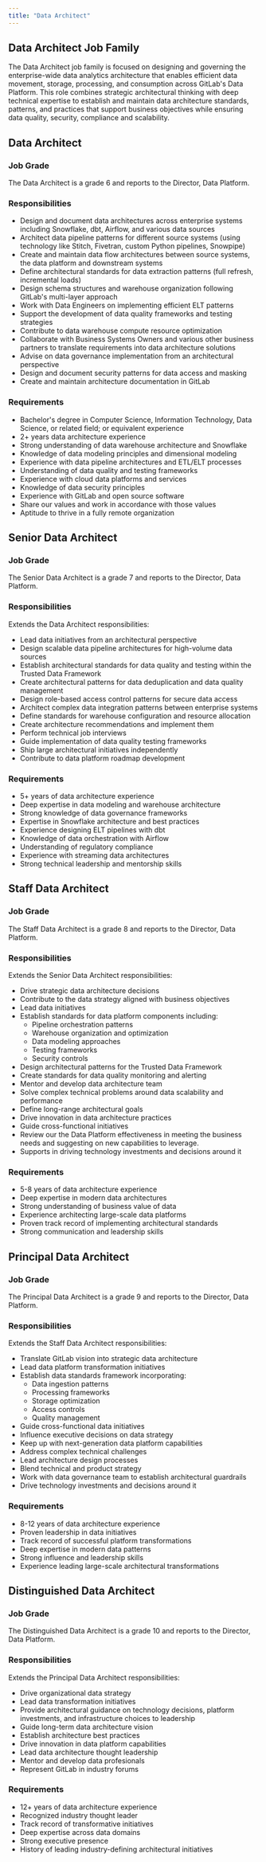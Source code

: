 ```yaml
---
title: "Data Architect"
---
```


## Data Architect Job Family

The Data Architect job family is focused on designing and governing the enterprise-wide data analytics architecture that enables efficient data movement, storage, processing, and consumption across GitLab's Data Platform. This role combines strategic architectural thinking with deep technical expertise to establish and maintain data architecture standards, patterns, and practices that support business objectives while ensuring data quality, security, compliance and scalability.

## Data Architect

### Job Grade

The Data Architect is a grade 6 and reports to the Director, Data Platform.

### Responsibilities

- Design and document data architectures across enterprise systems including Snowflake, dbt, Airflow, and various data sources
- Architect data pipeline patterns for different source systems (using technology like Stitch, Fivetran, custom Python pipelines, Snowpipe)
- Create and maintain data flow architectures between source systems, the data platform and downstream systems
- Define architectural standards for data extraction patterns (full refresh, incremental loads)
- Design schema structures and warehouse organization following GitLab's multi-layer approach 
- Work with Data Engineers on implementing efficient ELT patterns
- Support the development of data quality frameworks and testing strategies
- Contribute to data warehouse compute resource optimization
- Collaborate with Business Systems Owners and various other business partners to translate requirements into data architecture solutions
- Advise on data governance implementation from an architectural perspective
- Design and document security patterns for data access and masking
- Create and maintain architecture documentation in GitLab

### Requirements

- Bachelor's degree in Computer Science, Information Technology, Data Science, or related field; or equivalent experience
- 2+ years data architecture experience
- Strong understanding of data warehouse architecture and Snowflake
- Knowledge of data modeling principles and dimensional modeling
- Experience with data pipeline architectures and ETL/ELT processes
- Understanding of data quality and testing frameworks
- Experience with cloud data platforms and services
- Knowledge of data security principles
- Experience with GitLab and open source software
- Share our values and work in accordance with those values
- Aptitude to thrive in a fully remote organization

## Senior Data Architect

### Job Grade

The Senior Data Architect is a grade 7 and reports to the Director, Data Platform.

### Responsibilities

Extends the Data Architect responsibilities:

- Lead data initiatives from an architectural perspective
- Design scalable data pipeline architectures for high-volume data sources
- Establish architectural standards for data quality and testing within the Trusted Data Framework
- Create architectural patterns for data deduplication and data quality management
- Design role-based access control patterns for secure data access
- Architect complex data integration patterns between enterprise systems
- Define standards for warehouse configuration and resource allocation
- Create architecture recommendations and implement them
- Perform technical job interviews
- Guide implementation of data quality testing frameworks
- Ship large architectural initiatives independently
- Contribute to data platform roadmap development

### Requirements

- 5+ years of data architecture experience
- Deep expertise in data modeling and warehouse architecture
- Strong knowledge of data governance frameworks
- Expertise in Snowflake architecture and best practices
- Experience designing ELT pipelines with dbt
- Knowledge of data orchestration with Airflow
- Understanding of regulatory compliance
- Experience with streaming data architectures
- Strong technical leadership and mentorship skills

## Staff Data Architect

### Job Grade

The Staff Data Architect is a grade 8 and reports to the Director, Data Platform.

### Responsibilities

Extends the Senior Data Architect responsibilities:

- Drive strategic data architecture decisions
- Contribute to the data strategy aligned with business objectives
- Lead data initiatives
- Establish standards for data platform components including:
  - Pipeline orchestration patterns
  - Warehouse organization and optimization
  - Data modeling approaches
  - Testing frameworks
  - Security controls
- Design architectural patterns for the Trusted Data Framework
- Create standards for data quality monitoring and alerting
- Mentor and develop data architecture team
- Solve complex technical problems around data scalability and performance
- Define long-range architectural goals
- Drive innovation in data architecture practices
- Guide cross-functional initiatives
- Review our the Data Platform effectiveness in meeting the business needs and suggesting on new capabilities to leverage.
- Supports in driving technology investments and decisions around it

### Requirements

- 5-8 years of data architecture experience
- Deep expertise in modern data architectures
- Strong understanding of business value of data
- Experience architecting large-scale data platforms
- Proven track record of implementing architectural standards
- Strong communication and leadership skills

## Principal Data Architect

### Job Grade

The Principal Data Architect is a grade 9 and reports to the Director, Data Platform.

### Responsibilities

Extends the Staff Data Architect responsibilities:

- Translate GitLab vision into strategic data architecture
- Lead data platform transformation initiatives
- Establish data standards framework incorporating:
  - Data ingestion patterns
  - Processing frameworks
  - Storage optimization
  - Access controls
  - Quality management
- Guide cross-functional data initiatives
- Influence executive decisions on data strategy
- Keep up with next-generation data platform capabilities
- Address complex technical challenges
- Lead architecture design processes
- Blend technical and product strategy
- Work with data governance team to establish architectural guardrails
- Drive technology investments and decisions around it

### Requirements

- 8-12 years of data architecture experience
- Proven leadership in data initiatives
- Track record of successful platform transformations
- Deep expertise in modern data patterns
- Strong influence and leadership skills
- Experience leading large-scale architectural transformations

## Distinguished Data Architect

### Job Grade

The Distinguished Data Architect is a grade 10 and reports to the Director, Data Platform.

### Responsibilities

Extends the Principal Data Architect responsibilities:

- Drive organizational data strategy
- Lead data transformation initiatives
- Provide architectural guidance on technology decisions, platform investments, and infrastructure choices to leadership
- Guide long-term data architecture vision
- Establish architecture best practices
- Drive innovation in data platform capabilities
- Lead data architecture thought leadership
- Mentor and develop data profesionals
- Represent GitLab in industry forums

### Requirements

- 12+ years of data architecture experience
- Recognized industry thought leader
- Track record of transformative initiatives
- Deep expertise across data domains
- Strong executive presence
- History of leading industry-defining architectural initiatives
